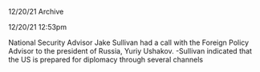 12/20/21 Archive

12/20/21 12:53pm

National Security Advisor Jake Sullivan had a call with the Foreign Policy Advisor to the president of Russia, Yuriy Ushakov.
-Sullivan indicated that the US is prepared for diplomacy through several channels